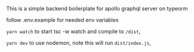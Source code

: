 This is a simple backend boilerplate for apollo graphql server on typeorm

follow .env.example for needed env variables

`yarn watch` to start tsc -w watch and compile to `/dist`, 

`yarn dev` to use nodemon, note this will run `dist/index.js`, 